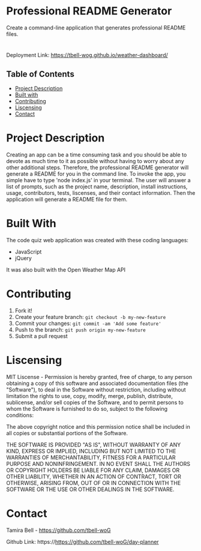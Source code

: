 # Professional README Generator
Create a command-line application that generates professional README files. 
#
Deployment Link: https://tbell-wog.github.io/weather-dashboard/

## Table of Contents
* [Project Description](#description)
* [Built with](#installation)
* [Contributing](#contributing)
* [Liscensing](#liscensing)
* [Contact](#contact)


# Project Description
Creating an app can be a time consuming task and you should be able to devote as much time to it as possible without having to worry about any other additional steps. Therefore, the professional README generator will generate a README for you in the command line. To invoke the app, you simple have to type 'node index.js' in your terminal. The user will answer a list of prompts, such as the project name, description, install instructions, usage, contributors, tests, liscenses, and their contact information. Then the application will generate a README file for them.

# Built With
The code quiz web application was created with these coding languages:
* JavaScript
* jQuery

It was also built with the Open Weather Map API

# Contributing
1. Fork it!
2. Create your feature branch: `git checkout -b my-new-feature`
3. Commit your changes: `git commit -am 'Add some feature'`
4. Push to the branch: `git push origin my-new-feature`
5. Submit a pull request

# Liscensing
MIT Liscense - Permission is hereby granted, free of charge, to any person obtaining a copy of this software and associated documentation files (the "Software"), to deal in the Software without restriction, including without limitation the rights to use, copy, modify, merge, publish, distribute, sublicense, and/or sell copies of the Software, and to permit persons to whom the Software is furnished to do so, subject to the following conditions:

The above copyright notice and this permission notice shall be included in all copies or substantial portions of the Software.

THE SOFTWARE IS PROVIDED "AS IS", WITHOUT WARRANTY OF ANY KIND, EXPRESS OR IMPLIED, INCLUDING BUT NOT LIMITED TO THE WARRANTIES OF MERCHANTABILITY, FITNESS FOR A PARTICULAR PURPOSE AND NONINFRINGEMENT. IN NO EVENT SHALL THE AUTHORS OR COPYRIGHT HOLDERS BE LIABLE FOR ANY CLAIM, DAMAGES OR OTHER LIABILITY, WHETHER IN AN ACTION OF CONTRACT, TORT OR OTHERWISE, ARISING FROM, OUT OF OR IN CONNECTION WITH THE SOFTWARE OR THE USE OR OTHER DEALINGS IN THE SOFTWARE.

# Contact

Tamira Bell - https://github.com/tbell-woG

Github Link: https://https://github.com/tbell-woG/day-planner